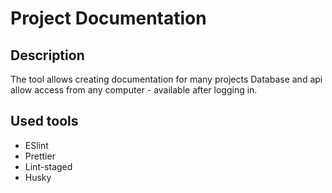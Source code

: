 # Project Documentation

## Description
The tool allows creating documentation for many projects
Database and api allow access from any computer - available after logging in.

## Used tools
- ESlint
- Prettier
- Lint-staged
- Husky
